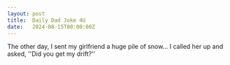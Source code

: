 ```yaml
---
layout: post
title:  Daily Dad Joke 4U
date:   2024-08-15T00:00:00Z
---
```

The other day, I sent my girlfriend a huge pile of snow... I called her up and asked, ''Did you get my drift?''
